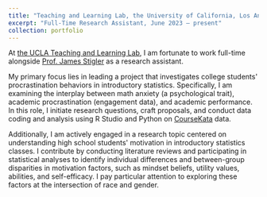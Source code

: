 ```yaml
---
title: "Teaching and Learning Lab, the University of California, Los Angeles"
excerpt: "Full-Time Research Assistant, June 2023 – present"
collection: portfolio
---
```


At [the UCLA Teaching and Learning Lab](https://uclatall.com/), I am fortunate to work full-time alongside [Prof. James Stigler](https://www.psych.ucla.edu/faculty-page/stigler/) as a research assistant.

My primary focus lies in leading a project that investigates college students' procrastination behaviors in introductory statistics. Specifically, I am examining the interplay between math anxiety (a psychological trait), academic procrastination (engagement data), and academic performance.  In this role, I initiate research questions, craft proposals, and conduct data coding and analysis using R Studio and Python on [CourseKata](https://coursekata.org/) data.

Additionally, I am actively engaged in a research topic centered on understanding high school students' motivation in introductory statistics classes. I contribute by conducting literature reviews and participating in statistical analyses to identify individual differences and between-group disparities in motivation factors, such as mindset beliefs, utility values, abilities, and self-efficacy. I pay particular attention to exploring these factors at the intersection of race and gender.
